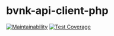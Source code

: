 # bvnk-api-client-php

[![Maintainability](https://api.codeclimate.com/v1/badges/f45a596e5a4f4a9631ac/maintainability)](https://codeclimate.com/github/brokeyourbike/bvnk-api-client-php/maintainability)
[![Test Coverage](https://api.codeclimate.com/v1/badges/f45a596e5a4f4a9631ac/test_coverage)](https://codeclimate.com/github/brokeyourbike/bvnk-api-client-php/test_coverage)
